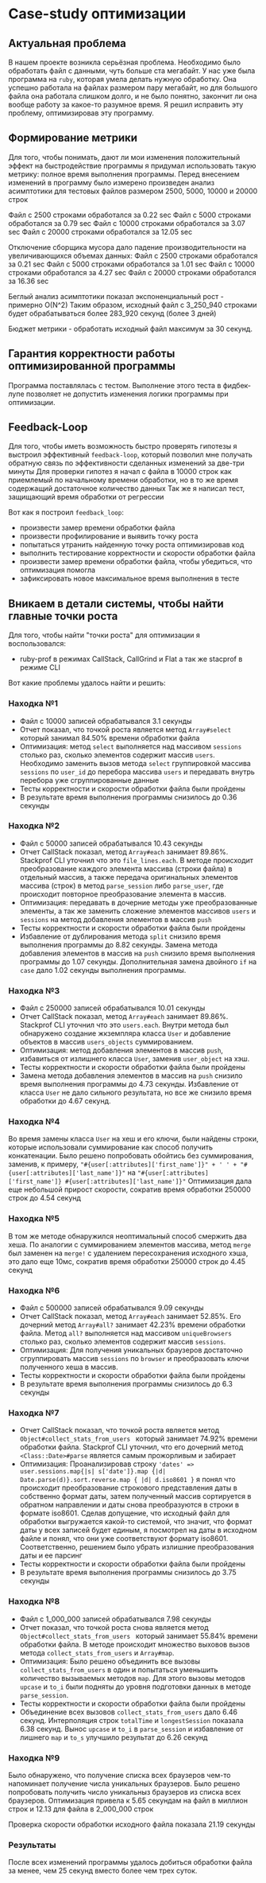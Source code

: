 # Case-study оптимизации

## Актуальная проблема
В нашем проекте возникла серьёзная проблема.
Необходимо было обработать файл с данными, чуть больше ста мегабайт.
У нас уже была программа на `ruby`, которая умела делать нужную обработку.
Она успешно работала на файлах размером пару мегабайт, но для большого файла она работала слишком долго, и не было понятно, закончит ли она вообще работу за какое-то разумное время.
Я решил исправить эту проблему, оптимизировав эту программу.

## Формирование метрики
Для того, чтобы понимать, дают ли мои изменения положительный эффект на быстродействие программы я придумал использовать такую метрику: полное время выполнения программы.
Перед внесением изменений в программу было измерено произведен анализ асимптотики для тестовых файлов размером 2500, 5000, 10000 и 20000 строк

Файл с 2500 строками обработался за 0.22 sec
Файл с 5000 строками обработался за 0.79 sec
Файл с 10000 строками обработался за 3.07 sec
Файл с 20000 строками обработался за 12.05 sec

Отключение сборщика мусора дало падение производительности на увеличивающихся объемах данных:
Файл с 2500 строками обработался за 0.21 sec
Файл с 5000 строками обработался за 1.01 sec
Файл с 10000 строками обработался за 4.27 sec
Файл с 20000 строками обработался за 16.36 sec

Беглый анализ асимптотики показал экспоненциальный рост - примерно O(N^2)
Таким образом, исходный файл с 3_250_940 строками будет обрабатываться более 283_920 секунд (более 3 дней)

Бюджет метрики - обработать исходный файл максимум за 30 секунд.

## Гарантия корректности работы оптимизированной программы
Программа поставлялась с тестом. Выполнение этого теста в фидбек-лупе позволяет не допустить изменения логики программы при оптимизации.

## Feedback-Loop
Для того, чтобы иметь возможность быстро проверять гипотезы я выстроил эффективный `feedback-loop`, который позволил мне получать обратную связь по эффективности сделанных изменений за две-три минуты
Для проверки гипотез я начал с файла в 10000 строк как приемлемый по начальному времени обработки, но в то же время содержащий достаточное количество данных
Так же я написал тест, защищающий время обработки от регрессии

Вот как я построил `feedback_loop`:
- произвести замер времени обработки файла
- произвести профилирование и выявить точку роста
- попытаться утранить найденную точку роста оптимизировав код
- выполнить тестирование корректности и скорости обработки файла
- произвести замер времени обработки файла, чтобы убедиться, что оптимизация помогла
- зафиксировать новое максимальное время выполнения в тесте

## Вникаем в детали системы, чтобы найти главные точки роста
Для того, чтобы найти "точки роста" для оптимизации я воспользовался:
- ruby-prof в режимах CallStack, CallGrind и Flat a так же stacprof в режиме CLI

Вот какие проблемы удалось найти и решить:

### Находка №1
- Файл с 10000 записей обрабатывался 3.1 секунды
- Отчет показал, что точкой роста является метод `Array#select` который занимал 84.50% времени обработки файла
- Оптимизация: метод `select` выполняется над массивом `sessions` столько раз, сколько элементов содержит массив `users`. Необходимо заменить вызов метода `select` группировкой массива `sessions` по `user_id` до перебора массива `users` и передавать внутрь перебора уже сгруппированные данные
- Тесты корректности и скорости обработки файла были пройдены
- В результате время выполнения программы снизилось до 0.36 секунды

### Находка №2
- Файл с 50000 записей обрабатывался 10.43 секунды
- Отчет CallStack показал, метод `Array#each` занимает 89.86%. Stackprof CLI уточнил что это `file_lines.each`. В методе происходит преобразование каждого элемента массива (строки файла) в отдельный массив, а также передача оригинальных элементов массива (строк) в метод `parse_session` либо `parse_user`, где происходит повторное преобразование элемента в массив.
- Оптимизация: передавать в дочерние методы уже преобразованные элементы, а так же заменить сложение элементов массивов `users` и `sessions` на метод добавления элементов в массив `push`
- Тесты корректности и скорости обработки файла были пройдены
- Избавление от дублирования метода `split` снизило время выполнения программы до 8.82 секунды. Замена метода добавления элементов в массив на `push` снизило время выполнения программы до 1.07 секунды. Дополнительная замена двойного `if` на `case` дало 1.02 секунды выполнения программы.

### Находка №3
- Файл с 250000 записей обрабатывался 10.01 секунды
- Отчет CallStack показал, метод `Array#each` занимает 89.86%. Stackprof CLI уточнил что это `users.each`. Внутри метода был обнаружено создание жкземпляра класса `User` и добавление объектов в массив `users_objects` суммированием.
- Оптимизация: метод добавления элементов в массив `push`, избавиться от излишнего класса `User`, заменив `user_object` на хэш.
- Тесты корректности и скорости обработки файла были пройдены
- Замена метода добавления элементов в массив на `push` снизило время выполнения программы до 4.73 секунды. Избавление от класса `User` не дало сильного результата, но все же снизило время обработки до 4.67 секунд.

### Находка №4
Во время замены класса `User` на хеш и его ключи, были найдены строки, которые использовали суммирование как способ получить конкатенации. Было решено попробовать обойтись без суммирования, заменив, к примеру,
`"#{user[:attributes]['first_name']}" + ' ' + "#{user[:attributes]['last_name']}"` на `"#{user[:attributes]['first_name']} #{user[:attributes]['last_name']}"`
Оптимизация дала еще небольшой прирост скорости, сократив время обработки 250000 строк до 4.54 секунд

### Находка №5
В том же методе обнаружился неоптимальный способ смержить два хеша. По аналогии с суммированием элементов массива, метод `merge` был заменен на `merge!` с удалением пересохранения исходного хэша, это дало еще 10мс, сократив время обработки 250000 строк до 4.45 секунд

### Находка №6
- Файл с 500000 записей обрабатывался 9.09 секунды
- Отчет CallStack показал, метод `Array#each` занимает 52.85%. Его дочерний метод `Array#all?` занимает 42.23% времени обработки файла. Метод `all?` выполняется над массивом `uniqueBrowsers` столько раз, сколько элементов содержит массив `sessions`.
- Оптимизация: Для получения уникальных браузеров достаточно сгруппировать массив `sessions` по `browser` и преобразовать ключи полученного хеша в массив.
- Тесты корректности и скорости обработки файла были пройдены
- В результате время выполнения программы снизилось до 6.3 секунды

### Находка №7
- Отчет CallStack показал, что точкой роста является метод `Object#collect_stats_from_users ` который занимает 74.92% времени обработки файла. Stackprof CLI уточнил, что его дочерний метод `<Class::Date>#parse` является самым прожорливым и забирает
- Оптимизация: Проанализировав строку `'dates' => user.sessions.map{|s| s['date']}.map {|d| Date.parse(d)}.sort.reverse.map { |d| d.iso8601 }` я понял что происходит преобразование строкового представления даты в собственно формат даты, затем полученный массив сортируется в обратном направлении и даты снова преобразуются в строки в формате iso8601. Сделав допущение, что исходный файл для обработки выгружается какой-то системой, что значит, что формат даты у всех записей будет единым, я посмотрел на даты в исходном файле и понял, что они уже соответствуют формату iso8601. Соответственно, решением было убрать излишние преобразования даты и ее парсинг
- Тесты корректности и скорости обработки файла были пройдены
- В результате время выполнения программы снизилось до 3.75 секунды

### Находка №8
- Файл с 1_000_000 записей обрабатывался 7.98 секунды
- Отчет показал, что точкой роста снова является метод `Object#collect_stats_from_users ` который занимает 55.84% времени обработки файла. В методе происходит множество выховов вызов метода `collect_stats_from_users` и `Array#map`.
- Оптимизация: Было решено объединить все вызовы `collect_stats_from_users` в один и попытаться уменьшить количество вызываемых методов `map`. Для этого вызовы методов `upcase` и `to_i` были подняты до уровня подготовки данных в методе `parse_session`.
- Тесты корректности и скорости обработки файла были пройдены
- Объединение всех вызовов `collect_stats_from_users` дало 6.46 секунд. Интерполяция строк `totalTime` и `longestSession` показала 6.38 секунд. Вынос `upcase` и `to_i` в `parse_session` и избавление от лишнего `map` и `to_s` улучшило результат до 6.26 секунд

### Находка №9
Было обнаружено, что получение списка всех браузеров чем-то напоминает получение числа уникальных браузеров. Было решено попробовать получить число уникальныз браузеров из списка всех браузеров.
Оптимизация привела к 5.65 секундам на файл в миллион строк и 12.13 для файла в 2_000_000 строк

Проверка скорости обработки исходного файла показала 21.19 секунды

### Результаты
После всех изменений программы удалось добиться обработки файла за менее, чем 25 секунд вместо более чем трех суток.
